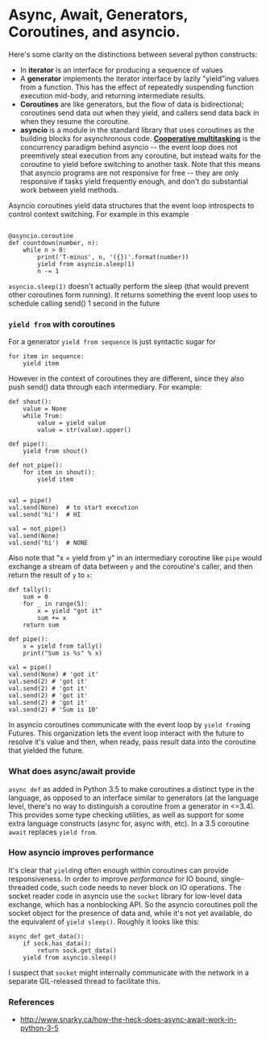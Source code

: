 # Async, Await, Generators, Coroutines, and asyncio.

Here's some clarity on the distinctions between several python constructs:

 * In **iterator** is an interface for producing a sequence of values
 * A **generator** implements the iterator interface by lazily "yield"ing values from a function. This has the effect of repeatedly suspending function execution mid-body, and returning intermediate results.
 * **Coroutines** are like generators, but the flow of data is bidirectional; coroutines send data out when they yield, and callers send data back in when they resume the coroutine.
* **asyncio** is a module in the standard library that uses coroutines as the building blocks for asynchronous code. **[Cooperative multitasking](https://en.wikipedia.org/wiki/Cooperative_multitasking)** is the concurrency paradigm behind asyncio -- the event loop does not preemtively steal execution from any coroutine, but instead waits for the coroutine to yield before switching to another task. Note that this means that asyncio programs are not responsive for free -- they are only responsive if tasks yield frequently enough, and don't do substantial work between yield methods.

Asyncio coroutines yield data structures that the event loop introspects to control context switching. For example in this example

```

@asyncio.coroutine
def countdown(number, n):
    while n > 0:
        print('T-minus', n, '({})'.format(number))
        yield from asyncio.sleep(1)
        n -= 1
```

`asyncio.sleep(1)` doesn't actually perform the sleep (that would prevent other coroutines form running). It returns something the event loop uses to schedule calling send() 1 second in the future


### `yield from` with coroutines

For a generator `yield from sequence` is just syntactic sugar for

```
for item in sequence:
    yield item
```

However in the context of coroutines they are different,
since they also push send() data through each intermediary. For example:

```
def shout():
    value = None
    while True:
        value = yield value
        value = str(value).upper()

def pipe():
    yield from shout()
    
def not_pipe():
    for item in shout():
        yield item
    
    
val = pipe()
val.send(None)  # to start execution
val.send('hi')  # HI

val = not_pipe()
val.send(None)
val.send('hi')  # NONE
```
        
Also note that "x = yield from y" in an intermediary coroutine like `pipe` would exchange a stream of data between
`y` and the coroutine's caller, and then return the result of `y` to `x`:

```
def tally():
    sum = 0
    for _ in range(5):
        x = yield "got it"
        sum += x
    return sum
        
def pipe():
    x = yield from tally()
    print("Sum is %s" % x)
    
val = pipe()
val.send(None) # 'got it'
val.send(2) # 'got it'
val.send(2) # 'got it'
val.send(2) # 'got it'
val.send(2) # 'got it'
val.send(2) # 'Sum is 10'
```

In asyncio coroutines communicate with the event loop by `yield from`ing Futures. This organization lets the event loop interact with the future to resolve it's value and then, when ready, pass result data into the coroutine that yielded the future.


### What does async/await provide

`async def` as added in Python 3.5 to make coroutines
a distinct type in the language, as opposed to an interface similar to generators (at the language level, there's no way to distinguish a coroutine from a generator in <=3.4). This provides some type checking utilities, as well as support for some extra language constructs (async for, async with, etc). In a 3.5 coroutine `await` replaces `yield from`. 

### How asyncio improves performance

It's clear that `yield`ing often enough within coroutines can
provide responsiveness. In order to improve *performance* for IO bound, single-threaded code, such code needs to never block on IO operations. The socket reader code in asyncio use the `socket` library for low-level data exchange, which has a nonblocking API. So the asyncio coroutines poll the socket object for the presence of data and, while it's not yet available, do the equivalent of `yield sleep()`. Roughly it looks like this:

```
async def get_data():
    if sock.has_data():
        return sock.get_data()
    yield from asyncio.sleep()
```

I suspect that `socket` might internally communicate with the network in a separate GIL-released thread to facilitate this.

### References

* http://www.snarky.ca/how-the-heck-does-async-await-work-in-python-3-5
